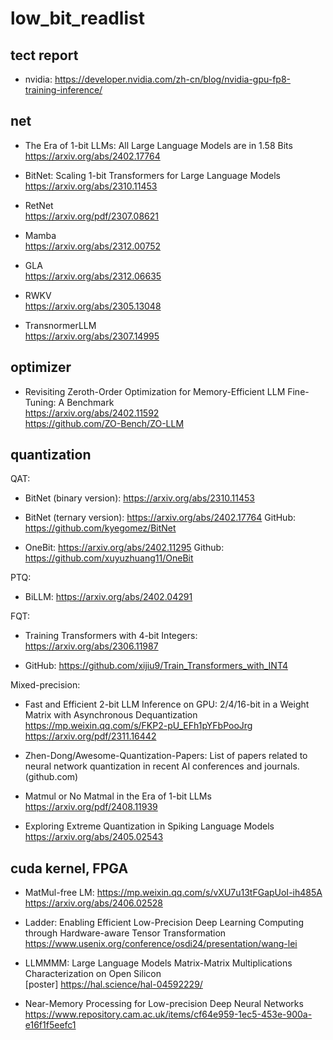 # low_bit_readlist
## tect report
- nvidia:
<https://developer.nvidia.com/zh-cn/blog/nvidia-gpu-fp8-training-inference/><br/>

## net
- The Era of 1-bit LLMs: All Large Language Models are in 1.58 Bits<br/>
<https://arxiv.org/abs/2402.17764><br/>

- BitNet: Scaling 1-bit Transformers for Large Language Models<br/>
<https://arxiv.org/abs/2310.11453><br/>

- RetNet<br/>
<https://arxiv.org/pdf/2307.08621><br/>
- Mamba<br/>
<https://arxiv.org/abs/2312.00752><br/>
- GLA<br/>
<https://arxiv.org/abs/2312.06635><br/>
- RWKV<br/>
<https://arxiv.org/abs/2305.13048><br/>
- TransnormerLLM<br/>
<https://arxiv.org/abs/2307.14995><br/>

## optimizer
- Revisiting Zeroth-Order Optimization for Memory-Efficient LLM Fine-Tuning: A Benchmark<br/>
<https://arxiv.org/abs/2402.11592><br/>
<https://github.com/ZO-Bench/ZO-LLM><br/>

## quantization
QAT: <br/>

- BitNet (binary version): https://arxiv.org/abs/2310.11453 <br/>

- BitNet (ternary version): https://arxiv.org/abs/2402.17764  GitHub: https://github.com/kyegomez/BitNet <br/>

- OneBit: https://arxiv.org/abs/2402.11295  Github: https://github.com/xuyuzhuang11/OneBit  <br/>

PTQ: <br/>

- BiLLM: https://arxiv.org/abs/2402.04291  <br/>

FQT: <br/>

- Training Transformers with 4-bit Integers: https://arxiv.org/abs/2306.11987  <br/>

- GitHub: https://github.com/xijiu9/Train_Transformers_with_INT4 <br/>

Mixed-precision:<br/>
- Fast and Efficient 2-bit LLM Inference on GPU: 2/4/16-bit in a Weight Matrix with Asynchronous Dequantization <br/>
<https://mp.weixin.qq.com/s/FKP2-pU_EFh1pYFbPooJrg><br/><https://arxiv.org/pdf/2311.16442><br/>

- Zhen-Dong/Awesome-Quantization-Papers: List of papers related to neural network quantization in recent AI conferences and journals. (github.com) <br/>

- Matmul or No Matmal in the Era of 1-bit LLMs<br/>
<https://arxiv.org/pdf/2408.11939><br/>

- Exploring Extreme Quantization in Spiking Language Models<br/>
<https://arxiv.org/abs/2405.02543><br/>

## cuda kernel, FPGA
- MatMul-free LM:
<https://mp.weixin.qq.com/s/vXU7u13tFGapUoI-ih485A><br/>
<https://arxiv.org/abs/2406.02528><br/>

- Ladder: Enabling Efficient Low-Precision Deep Learning Computing through Hardware-aware Tensor Transformation<br/>
<https://www.usenix.org/conference/osdi24/presentation/wang-lei><br/>

- LLMMMM: Large Language Models Matrix-Matrix Multiplications Characterization on Open Silicon<br/>
[poster]
<https://hal.science/hal-04592229/><br/>

- Near-Memory Processing for Low-precision Deep Neural Networks<br/>
<https://www.repository.cam.ac.uk/items/cf64e959-1ec5-453e-900a-e16f1f5eefc1><br/>

